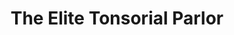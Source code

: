 ---
title: "The Elite Tonsorial Parlor"
url: /new-braunfels/the-elite-tonsorial-parlor/
shop: Friseur
---
